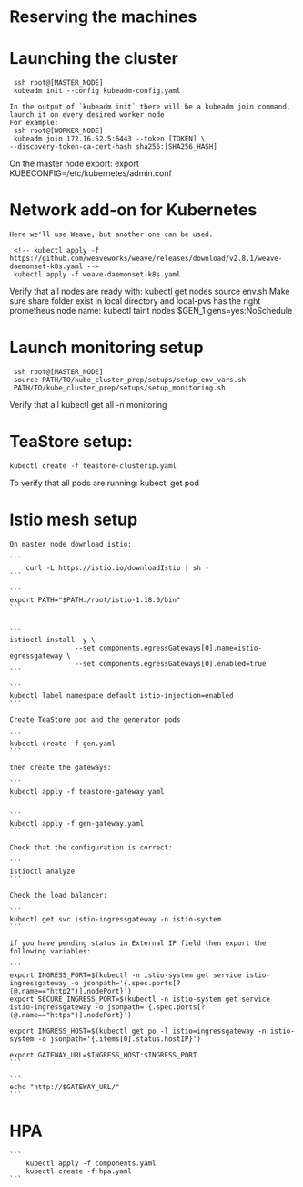 # Reserving the machines
	

# Launching the cluster
	
	 ssh root@[MASTER_NODE]
	 kubeadm init --config kubeadm-config.yaml

	In the output of `kubeadm init` there will be a kubeadm join command, launch it on every desired worker node
	For example:
	 ssh root@[WORKER_NODE]
	 kubeadm join 172.16.52.5:6443 --token [TOKEN] \
	--discovery-token-ca-cert-hash sha256:[SHA256_HASH]

On the master node export:
	 export KUBECONFIG=/etc/kubernetes/admin.conf

# Network add-on for Kubernetes
	Here we'll use Weave, but another one can be used.
	 
	 <!-- kubectl apply -f https://github.com/weaveworks/weave/releases/download/v2.8.1/weave-daemonset-k8s.yaml -->
	 kubectl apply -f weave-daemonset-k8s.yaml
  Verify that all nodes are ready with:
  	kubectl get nodes
   	source env.sh
  Make sure share folder exist in local directory and local-pvs has the right prometheus node name:
	kubectl taint nodes $GEN_1 gens=yes:NoSchedule

# Launch monitoring setup
	
	 ssh root@[MASTER_NODE]
	 source PATH/TO/kube_cluster_prep/setups/setup_env_vars.sh
	 PATH/TO/kube_cluster_prep/setups/setup_monitoring.sh
  Verify that all 
 	 kubectl get all -n monitoring

# TeaStore setup:
	kubectl create -f teastore-clusterip.yaml
 To verify that all pods are running:
	kubectl get pod

# Istio mesh setup

	On master node download istio:

	```
		curl -L https://istio.io/downloadIstio | sh -
	```

	```
	export PATH="$PATH:/root/istio-1.18.0/bin"
	```


	```
	istioctl install -y \
					--set components.egressGateways[0].name=istio-egressgateway \
					--set components.egressGateways[0].enabled=true
	```

	```
	kubectl label namespace default istio-injection=enabled
	```

	Create TeaStore pod and the generator pods

	```
	kubectl create -f gen.yaml
	```

	then create the gateways:

	```
	kubectl apply -f teastore-gateway.yaml
	```

	```
	kubectl apply -f gen-gateway.yaml
	```

	Check that the configuration is correct:

	```
	istioctl analyze
	```

	Check the load balancer:

	```
	kubectl get svc istio-ingressgateway -n istio-system
	```

	if you have pending status in External IP field then export the following variables:

	```
	export INGRESS_PORT=$(kubectl -n istio-system get service istio-ingressgateway -o jsonpath='{.spec.ports[?(@.name=="http2")].nodePort}')
	export SECURE_INGRESS_PORT=$(kubectl -n istio-system get service istio-ingressgateway -o jsonpath='{.spec.ports[?(@.name=="https")].nodePort}')

	export INGRESS_HOST=$(kubectl get po -l istio=ingressgateway -n istio-system -o jsonpath='{.items[0].status.hostIP}')

	export GATEWAY_URL=$INGRESS_HOST:$INGRESS_PORT
	```

	```
	echo "http://$GATEWAY_URL/"
	```

# HPA

	```
		kubectl apply -f components.yaml
		kubectl create -f hpa.yaml
	```
